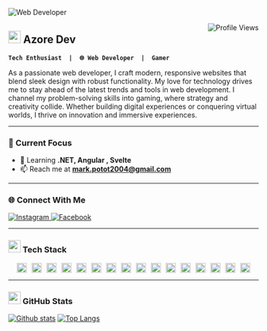![Web Developer](https://media4.giphy.com/media/v1.Y2lkPTc5MGI3NjExN280em9vcnRtdTBzbTU1YzcwMHQ0bzE2a3o4cTljbmd3cG84cnhvOSZlcD12MV9pbnRlcm5hbF9naWZfYnlfaWQmY3Q9Zw/kkwwub0ANo8wm2hXwE/giphy.gif)

<img src="https://komarev.com/ghpvc/?username=Mark20042&label=Profile%20views&color=0e75b6&style=for-the-badge" alt="Profile Views" align="right" />


<!-- ABOUT ME SECTION WITH ANIMATION -->
## <img src="https://media.giphy.com/media/hvRJCLFzcasrR4ia7z/giphy.gif" width="25px"> Azore Dev
**`Tech Enthusiast  |  🌐 Web Developer  |  Gamer`**
<div align="left">
  <p>
As a passionate web developer, I craft modern, responsive websites that blend sleek design with robust functionality. My love for technology drives me to stay ahead of the latest trends and tools in web development. I channel my problem-solving skills into gaming, where strategy and creativity collide. Whether building digital experiences or conquering virtual worlds, I thrive on innovation and immersive experiences.
  </p>
  </div>

  
  ---

  
### 🎯 Current Focus

- 🌱 Learning **.NET, Angular , Svelte**  
- 📫 Reach me at **mark.potot2004@gmail.com**  




---
### 🌐 Connect With Me
<div align="left">
  <a href="https://www.instagram.com/azorezxc" target="_blank">
    <img src="https://img.shields.io/badge/Instagram-E4405F?logo=instagram&logoColor=white&style=for-the-badge" alt="Instagram">
  </a>
  <a href="https://www.facebook.com/makoyjoseph.minor" target="_blank">
    <img src="https://img.shields.io/badge/Facebook-1877F2?logo=facebook&logoColor=white&style=for-the-badge" alt="Facebook">
  </a>
</div>

---

<!-- TECH STACK WITH ANIMATIONS -->
### <img src="https://media2.giphy.com/media/QssGEmpkyEOhBCb7e1/giphy.gif?cid=ecf05e47a0n3gi1bfqntqmob8g9aid1oyj2wr3ds3mg700bl&rid=giphy.gif" width="25px">  Tech Stack
<div align="center" style="display: flex; flex-wrap: wrap; gap: 10px; justify-content: center;">


<img src="https://img.shields.io/badge/HTML-%23E34F26.svg?logo=html5&logoColor=white" height="20">
<img src="https://img.shields.io/badge/CSS-639?logo=css&logoColor=fff" height="20">
<img src="https://img.shields.io/badge/JavaScript-F7DF1E?logo=javascript&logoColor=000" height="20">
<img src="https://img.shields.io/badge/Tailwind%20CSS-%2338B2AC.svg?logo=tailwind-css&logoColor=white" height="20">
<img src="https://img.shields.io/badge/C-00599C?logo=c&logoColor=white" height="20">
<img src="https://img.shields.io/badge/C++-%2300599C.svg?logo=c%2B%2B&logoColor=white" height="20">
<img src="https://custom-icon-badges.demolab.com/badge/C%23-%23239120.svg?logo=cshrp&logoColor=white" height="20">
<img src="https://img.shields.io/badge/Java-%23ED8B00.svg?logo=openjdk&logoColor=white" height="20">
<img src="https://img.shields.io/badge/Angular-%23DD0031.svg?logo=angular&logoColor=white" height="20">
<img src="https://img.shields.io/badge/Svelte-%23f1413d.svg?logo=svelte&logoColor=white" height="20">
<img src="https://img.shields.io/badge/React-%2320232a.svg?logo=react&logoColor=%2361DAFB" height="20">
<img src="https://img.shields.io/badge/.NET-512BD4?logo=dotnet&logoColor=fff" height="20">
<img src="https://img.shields.io/badge/MySQL-4479A1?logo=mysql&logoColor=fff" height="20">
<img src="https://custom-icon-badges.demolab.com/badge/Microsoft%20SQL%20Server-CC2927?logo=mssqlserver-white&logoColor=white" height="20">
<img src="https://img.shields.io/badge/Git-F05032?logo=git&logoColor=fff" height="20">
<img src="https://img.shields.io/badge/Figma-F24E1E?logo=figma&logoColor=white" height="20">

</div>
 
---


<!-- GITHUB STATS WITH ANIMATIONS -->
### <img src="https://media.giphy.com/media/iY8CRBdQXODJSCERIr/giphy.gif" width="25px"> GitHub Stats

  <a href="#">![Github stats](https://github-readme-stats.vercel.app/api?username=Mark20042&theme=blueberry&count_private=true&hide_border=true&line_height=20)</a>
  <a href="#">![Top Langs](https://github-readme-stats.vercel.app/api/top-langs/?username=Mark20042&layout=compact&theme=blueberry&count_private=true&hide_border=true)</a>

 
